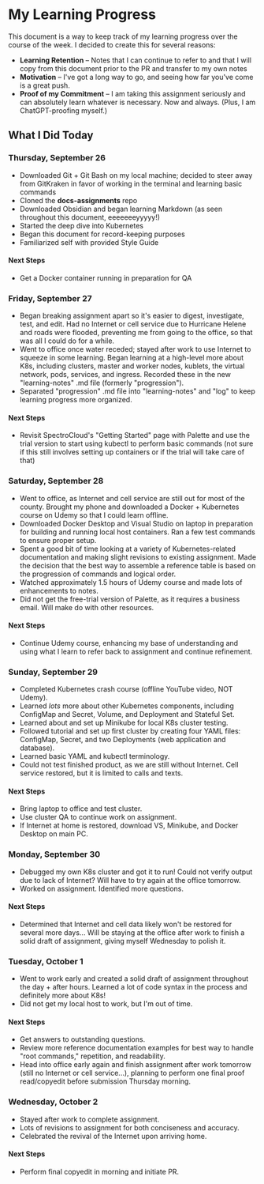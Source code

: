 # My Learning Progress

This document is a way to keep track of my learning progress over the course of the week. I decided to create this for several reasons:
- **Learning Retention** &ndash; Notes that I can continue to refer to and that I will copy from this document prior to the PR and transfer to my own notes
- **Motivation** &ndash; I've got a long way to go, and seeing how far you've come is a great push.
- **Proof of my Commitment** &ndash; I am taking this assignment seriously and can absolutely learn whatever is necessary. Now and always. (Plus, I am ChatGPT-proofing myself.)

## What I Did Today

### Thursday, September 26

- Downloaded Git + Git Bash on my local machine; decided to steer away from GitKraken in favor of working in the terminal and learning basic commands
- Cloned the **docs-assignments** repo
- Downloaded Obsidian and began learning Markdown (as seen throughout this document, eeeeeeeyyyyy!)
- Started the deep dive into Kubernetes
- Began this document for record-keeping purposes
- Familiarized self with provided Style Guide

#### Next Steps

- Get a Docker container running in preparation for QA

### Friday, September 27

- Began breaking assignment apart so it's easier to digest, investigate, test, and edit. Had no Internet or cell service due to Hurricane Helene and roads were flooded, preventing me from going to the office, so that was all I could do for a while. 
- Went to office once water receded; stayed after work to use Internet to squeeze in some learning. Began learning at a high-level more about K8s, including clusters, master and worker nodes, kublets, the virtual network, pods, services, and ingress. Recorded these in the new "learning-notes" .md file (formerly "progression").
- Separated "progression" .md file into "learning-notes" and "log" to keep learning progress more organized.

#### Next Steps

- Revisit SpectroCloud's "Getting Started" page with Palette and use the trial version to start using kubectl to perform basic commands (not sure if this still involves setting up containers or if the trial will take care of that)

### Saturday, September 28

- Went to office, as Internet and cell service are still out for most of the county. Brought my phone and downloaded a Docker + Kubernetes course on Udemy so that I could learn offline. 
- Downloaded Docker Desktop and Visual Studio on laptop in preparation for building and running local host containers. Ran a few test commands to ensure proper setup.
- Spent a good bit of time looking at a variety of Kubernetes-related documentation and making slight revisions to existing assignment. Made the decision that the best way to assemble a reference table is based on the progression of commands and logical order.
- Watched approximately 1.5 hours of Udemy course and made lots of enhancements to notes.
- Did not get the free-trial version of Palette, as it requires a business email. Will make do with other resources.

#### Next Steps

- Continue Udemy course, enhancing my base of understanding and using what I learn to refer back to assignment and continue refinement. 

### Sunday, September 29

- Completed Kubernetes crash course (offline YouTube video, NOT Udemy). 
- Learned *lots* more about other Kubernetes components, including ConfigMap and Secret, Volume, and Deployment and Stateful Set. 
- Learned about and set up Minikube for local K8s cluster testing.
- Followed tutorial and set up first cluster by creating four YAML files: ConfigMap, Secret, and two Deployments (web application and database).
- Learned basic YAML and kubectl terminology.
- Could not test finished product, as we are still without Internet. Cell service restored, but it is limited to calls and texts.

#### Next Steps

- Bring laptop to office and test cluster.
- Use cluster QA to continue work on assignment. 
- If Internet at home is restored, download VS, Minikube, and Docker Desktop on main PC.

### Monday, September 30

- Debugged my own K8s cluster and got it to run! Could not verify output due to lack of Internet? Will have to try again at the office tomorrow.
- Worked on assignment. Identified more questions.

#### Next Steps
- Determined that Internet and cell data likely won't be restored for several more days... Will be staying at the office after work to finish a solid draft of assignment, giving myself Wednesday to polish it. 

### Tuesday, October 1

- Went to work early and created a solid draft of assignment throughout the day + after hours. Learned a lot of code syntax in the process and definitely more about K8s!
- Did not get my local host to work, but I'm out of time.

#### Next Steps

- Get answers to outstanding questions.
- Review more reference documentation examples for best way to handle "root commands," repetition, and readability. 
- Head into office early again and finish assignment after work tomorrow (still no Internet or cell service...), planning to perform one final proof read/copyedit before submission Thursday morning. 

### Wednesday, October 2

- Stayed after work to complete assignment.
- Lots of revisions to assignment for both conciseness and accuracy.
- Celebrated the revival of the Internet upon arriving home.

#### Next Steps

- Perform final copyedit in morning and initiate PR.